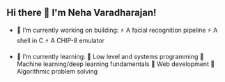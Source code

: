 ## Hi there 👋 I'm Neha Varadharajan!





- 🔭 I’m currently working on building: 
    ⚡ A facial recognition pipeline
    ⚡ A shell in C
    ⚡ A CHIP-8 emulator
  
- 🌱 I’m currently learning:
    💬 Low level and systems programming
    💬 Machine learning/deep learning fundamentals
    💬 Web development
    💬 Algorithmic problem solving

